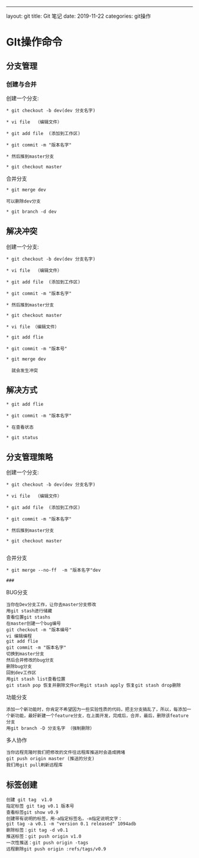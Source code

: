 ---

layout: git
title: Git 笔记
date:   2019-11-22 
categories: git操作

#                                   GIt操作命令

## 分支管理

### 创建与合并

创建一个分支:

```
* git checkout -b dev(dev 分支名字)

* vi file  （编辑文件）

* git add file  (添加到工作区)

* git commit -m "版本名字"

* 然后推到master分支

* git checkout master
```



合并分支

```
* git merge dev

可以删除dev分支

* git branch -d dev
```



## 解决冲突

创建一个分支:

```
* git checkout -b dev(dev 分支名字)

* vi file  （编辑文件）

* git add file  (添加到工作区)

* git commit -m "版本名字"

* 然后推到master分支

* git checkout master

* vi file （编辑文件）

* git add flie

* git commit -m "版本号"

* git merge dev 

  就会发生冲突
```



## 解决方式

```
* git add flie

* git commit -m "版本名字"

* 在查看状态

* git status
```



## 分支管理策略

创建一个分支:

```
* git checkout -b dev(dev 分支名字)

* vi file  （编辑文件）

* git add file  (添加到工作区)

* git commit -m "版本名字"

* 然后推到master分支

* git checkout master


```



合并分支

```
* git merge --no-ff  -m "版本名字"dev

### 
```



BUG分支

 ``` 
当你在Dev分支工作，让你去master分支修改
用git stash进行储藏
查看位置git stashs
在master创建一个bug编号
git checkout -m "版本编号"
vi 编辑编程
git add flie
git commit -m "版本名字"
切换到master分支
然后合并修改的bug分支
删除bug分支
回到dev工作区
用git stash list查看位置
git stash pop 恢复并删除文件or用git stash apply 恢复git stash drop删除

 ```

功能分支

```
添加一个新功能时，你肯定不希望因为一些实验性质的代码，把主分支搞乱了，所以，每添加一个新功能，最好新建一个feature分支，在上面开发，完成后，合并，最后，删除该feature分支
用git branch -D 分支名字 （强制删除）
```

多人协作

```
当你远程克隆时我们把修改的文件往远程库推送时会造成拥堵
git push origin master (推送的分支)
我们用git pull刷新远程库

```

## 标签创建

```
创建 git tag  v1.0
指定标签 git tag v0.1 版本号
查看标签git show v0.9
创建带有说明的标签，用-a指定标签名，-m指定说明文字：
git tag -a v0.1 -m "version 0.1 released" 1094adb
删除标签：git tag -d v0.1
推送标签：git push origin v1.0
一次性推送：git push origin -tags
远程删除git push origin :refs/tags/v0.9
```





